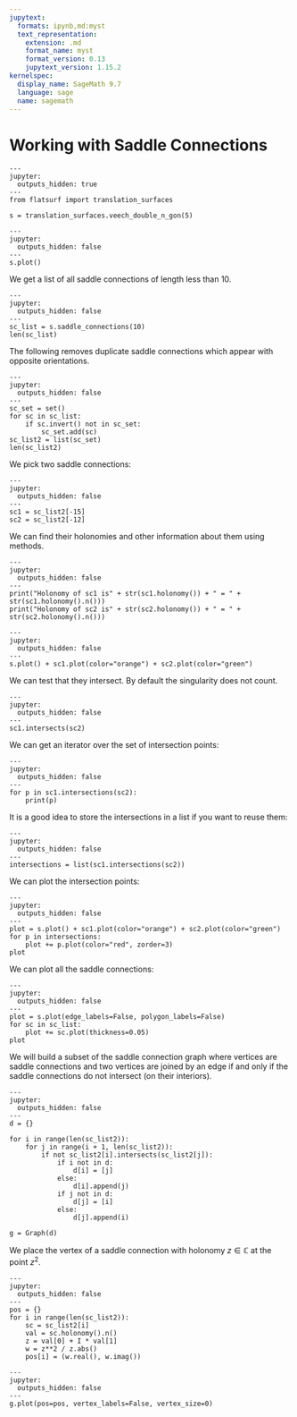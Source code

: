 ```yaml
---
jupytext:
  formats: ipynb,md:myst
  text_representation:
    extension: .md
    format_name: myst
    format_version: 0.13
    jupytext_version: 1.15.2
kernelspec:
  display_name: SageMath 9.7
  language: sage
  name: sagemath
---
```


# Working with Saddle Connections

```{code-cell}
---
jupyter:
  outputs_hidden: true
---
from flatsurf import translation_surfaces

s = translation_surfaces.veech_double_n_gon(5)
```

```{code-cell}
---
jupyter:
  outputs_hidden: false
---
s.plot()
```

We get a list of all saddle connections of length less than 10.

```{code-cell}
---
jupyter:
  outputs_hidden: false
---
sc_list = s.saddle_connections(10)
len(sc_list)
```

The following removes duplicate saddle connections which appear with opposite orientations.

```{code-cell}
---
jupyter:
  outputs_hidden: false
---
sc_set = set()
for sc in sc_list:
    if sc.invert() not in sc_set:
        sc_set.add(sc)
sc_list2 = list(sc_set)
len(sc_list2)
```

We pick two saddle connections:

```{code-cell}
---
jupyter:
  outputs_hidden: false
---
sc1 = sc_list2[-15]
sc2 = sc_list2[-12]
```

We can find their holonomies and other information about them using methods.

```{code-cell}
---
jupyter:
  outputs_hidden: false
---
print("Holonomy of sc1 is" + str(sc1.holonomy()) + " = " + str(sc1.holonomy().n()))
print("Holonomy of sc2 is" + str(sc2.holonomy()) + " = " + str(sc2.holonomy().n()))
```

```{code-cell}
---
jupyter:
  outputs_hidden: false
---
s.plot() + sc1.plot(color="orange") + sc2.plot(color="green")
```

We can test that they intersect. By default the singularity does not count.

```{code-cell}
---
jupyter:
  outputs_hidden: false
---
sc1.intersects(sc2)
```

We can get an iterator over the set of intersection points:

```{code-cell}
---
jupyter:
  outputs_hidden: false
---
for p in sc1.intersections(sc2):
    print(p)
```

It is a good idea to store the intersections in a list if you want to reuse them:

```{code-cell}
---
jupyter:
  outputs_hidden: false
---
intersections = list(sc1.intersections(sc2))
```

We can plot the intersection points:

```{code-cell}
---
jupyter:
  outputs_hidden: false
---
plot = s.plot() + sc1.plot(color="orange") + sc2.plot(color="green")
for p in intersections:
    plot += p.plot(color="red", zorder=3)
plot
```

We can plot all the saddle connections:

```{code-cell}
---
jupyter:
  outputs_hidden: false
---
plot = s.plot(edge_labels=False, polygon_labels=False)
for sc in sc_list:
    plot += sc.plot(thickness=0.05)
plot
```

We will build a subset of the saddle connection graph where vertices are saddle connections and two vertices are joined by an edge if and only if the saddle connections do not intersect (on their interiors).

```{code-cell}
---
jupyter:
  outputs_hidden: false
---
d = {}

for i in range(len(sc_list2)):
    for j in range(i + 1, len(sc_list2)):
        if not sc_list2[i].intersects(sc_list2[j]):
            if i not in d:
                d[i] = [j]
            else:
                d[i].append(j)
            if j not in d:
                d[j] = [i]
            else:
                d[j].append(i)

g = Graph(d)
```

We place the vertex of a saddle connection with holonomy $z \in {\mathbb C}$ at the point $z^2$.

```{code-cell}
---
jupyter:
  outputs_hidden: false
---
pos = {}
for i in range(len(sc_list2)):
    sc = sc_list2[i]
    val = sc.holonomy().n()
    z = val[0] + I * val[1]
    w = z**2 / z.abs()
    pos[i] = (w.real(), w.imag())
```

```{code-cell}
---
jupyter:
  outputs_hidden: false
---
g.plot(pos=pos, vertex_labels=False, vertex_size=0)
```
